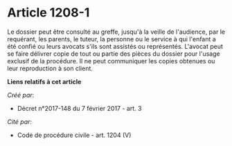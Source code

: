 # Article 1208-1

Le dossier peut être consulté au greffe, jusqu'à la veille de  l'audience, par le requérant, les parents, le tuteur, la
personne ou le  service à qui l'enfant a été confié ou leurs avocats s'ils sont assistés  ou représentés. L'avocat peut se
faire délivrer copie de tout ou partie  des pièces du dossier pour l'usage exclusif de la procédure. Il ne peut  communiquer
les copies obtenues ou leur reproduction à son client.

**Liens relatifs à cet article**

_Créé par_:

  - Décret n°2017-148 du 7 février 2017 - art. 3

_Cité par_:

  - Code de procédure civile - art. 1204 (V)
